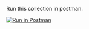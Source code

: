 Run this collection in postman.

<a href="https://weronika-3tjq2n68lx4jn.postman.co/collection/3520605-64071e92-2016-445c-bfc7-f140487ec9fe?source=rip_html">
	<img alt="Run in Postman" src="https://run.pstmn.io/button.svg">
</a>
